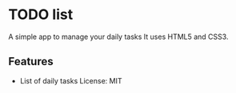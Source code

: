 # TODO list
A simple app to manage your daily tasks
It uses HTML5 and CSS3.
## Features
* List of daily tasks
License: MIT